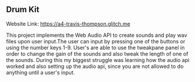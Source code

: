 ## Drum Kit

Website Link: https://a4-travis-thompson.glitch.me

This project implements the Web Audio API to create sounds and play wav files upon user input.The user can input by pressing one of the buttons or using the number keys 1-9. User's are able to use the tweakpane panel in order to change the gain of the sounds and also tweak the length of one of the sounds. During this my biggest struggle was learning how the audio api worked and also setting up the audio api, since you are not allowed to do anything until a user's input. 